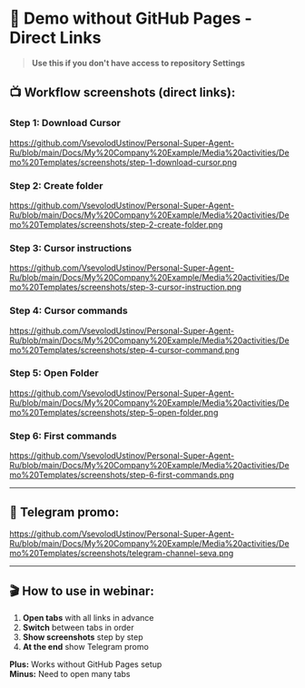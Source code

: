 # 🚀 Demo without GitHub Pages - Direct Links

> **Use this if you don't have access to repository Settings**

## 📺 **Workflow screenshots (direct links):**

### **Step 1: Download Cursor**
https://github.com/VsevolodUstinov/Personal-Super-Agent-Ru/blob/main/Docs/My%20Company%20Example/Media%20activities/Demo%20Templates/screenshots/step-1-download-cursor.png

### **Step 2: Create folder** 
https://github.com/VsevolodUstinov/Personal-Super-Agent-Ru/blob/main/Docs/My%20Company%20Example/Media%20activities/Demo%20Templates/screenshots/step-2-create-folder.png

### **Step 3: Cursor instructions**
https://github.com/VsevolodUstinov/Personal-Super-Agent-Ru/blob/main/Docs/My%20Company%20Example/Media%20activities/Demo%20Templates/screenshots/step-3-cursor-instruction.png

### **Step 4: Cursor commands**
https://github.com/VsevolodUstinov/Personal-Super-Agent-Ru/blob/main/Docs/My%20Company%20Example/Media%20activities/Demo%20Templates/screenshots/step-4-cursor-command.png

### **Step 5: Open Folder**
https://github.com/VsevolodUstinov/Personal-Super-Agent-Ru/blob/main/Docs/My%20Company%20Example/Media%20activities/Demo%20Templates/screenshots/step-5-open-folder.png

### **Step 6: First commands**
https://github.com/VsevolodUstinov/Personal-Super-Agent-Ru/blob/main/Docs/My%20Company%20Example/Media%20activities/Demo%20Templates/screenshots/step-6-first-commands.png

---

## 📱 **Telegram promo:**
https://github.com/VsevolodUstinov/Personal-Super-Agent-Ru/blob/main/Docs/My%20Company%20Example/Media%20activities/Demo%20Templates/screenshots/telegram-channel-seva.png

---

## 🎬 **How to use in webinar:**

1. **Open tabs** with all links in advance
2. **Switch** between tabs in order
3. **Show screenshots** step by step
4. **At the end** show Telegram promo

**Plus:** Works without GitHub Pages setup  
**Minus:** Need to open many tabs
